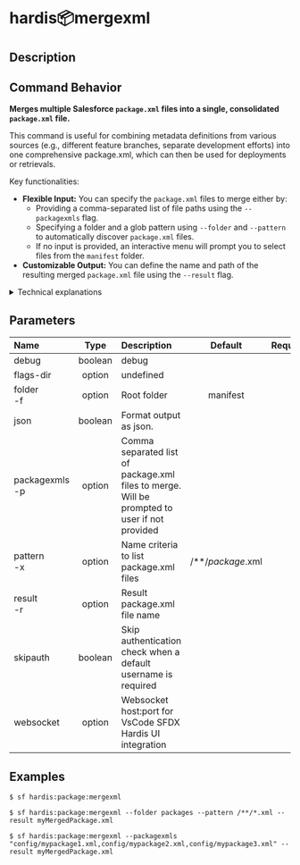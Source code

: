 <!-- This file has been generated with command 'sf hardis:doc:plugin:generate'. Please do not update it manually or it may be overwritten -->
# hardis:package:mergexml

## Description


## Command Behavior

**Merges multiple Salesforce `package.xml` files into a single, consolidated `package.xml` file.**

This command is useful for combining metadata definitions from various sources (e.g., different feature branches, separate development efforts) into one comprehensive package.xml, which can then be used for deployments or retrievals.

Key functionalities:

- **Flexible Input:** You can specify the `package.xml` files to merge either by:
  - Providing a comma-separated list of file paths using the `--packagexmls` flag.
  - Specifying a folder and a glob pattern using `--folder` and `--pattern` to automatically discover `package.xml` files.
  - If no input is provided, an interactive menu will prompt you to select files from the `manifest` folder.
- **Customizable Output:** You can define the name and path of the resulting merged `package.xml` file using the `--result` flag.

<details markdown="1">
<summary>Technical explanations</summary>

The command's technical implementation involves:

- **File Discovery:** It uses `glob` to find `package.xml` files based on the provided folder and pattern, or it directly uses the list of files from the `--packagexmls` flag.
- **Interactive Prompts:** If no `package.xml` files are specified, it uses the `prompts` library to allow the user to interactively select files to merge.
- **`appendPackageXmlFilesContent` Utility:** The core merging logic is handled by the `appendPackageXmlFilesContent` utility function. This function reads the content of each input `package.xml` file, combines their metadata types and members, and writes the consolidated content to the specified result file.
- **XML Manipulation:** Internally, `appendPackageXmlFilesContent` parses the XML of each `package.xml`, merges the `<types>` and `<members>` elements, and then rebuilds the XML structure for the output file.
- **File System Operations:** It uses `fs-extra` to ensure the output directory exists and to write the merged `package.xml` file.
- **WebSocket Communication:** It uses `WebSocketClient.requestOpenFile` to open the generated merged `package.xml` file in VS Code for immediate review.
</details>


## Parameters

|Name|Type|Description|Default|Required|Options|
|:---|:--:|:----------|:-----:|:------:|:-----:|
|debug|boolean|debug||||
|flags-dir|option|undefined||||
|folder<br/>-f|option|Root folder|manifest|||
|json|boolean|Format output as json.||||
|packagexmls<br/>-p|option|Comma separated list of package.xml files to merge. Will be prompted to user if not provided||||
|pattern<br/>-x|option|Name criteria to list package.xml files|/**/*package*.xml|||
|result<br/>-r|option|Result package.xml file name||||
|skipauth|boolean|Skip authentication check when a default username is required||||
|websocket|option|Websocket host:port for VsCode SFDX Hardis UI integration||||

## Examples

```shell
$ sf hardis:package:mergexml
```

```shell
$ sf hardis:package:mergexml --folder packages --pattern /**/*.xml --result myMergedPackage.xml
```

```shell
$ sf hardis:package:mergexml --packagexmls "config/mypackage1.xml,config/mypackage2.xml,config/mypackage3.xml" --result myMergedPackage.xml
```


